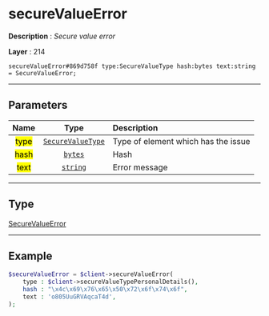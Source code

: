 # secureValueError

**Description** : *Secure value error*

**Layer** : 214

```tl
secureValueError#869d758f type:SecureValueType hash:bytes text:string = SecureValueError;
```

---

## Parameters

| Name | Type | Description |
| :---: | :---: | :--- |
| <mark>type</mark> | [`SecureValueType`](type/SecureValueType) | Type of element which has the issue |
| <mark>hash</mark> | [`bytes`](type/bytes) | Hash |
| <mark>text</mark> | [`string`](type/string) | Error message |

---

## Type

[SecureValueError](type/SecureValueError)

---

## Example

```php
$secureValueError = $client->secureValueError(
	type : $client->secureValueTypePersonalDetails(),
	hash : "\x4c\x69\x76\x65\x50\x72\x6f\x74\x6f",
	text : 'o805UuGRVAqcaT4d',
);
```